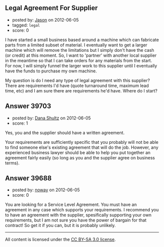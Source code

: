 ## Legal Agreement For Supplier

- posted by: [Jason](https://stackexchange.com/users/-1/17590-jason) on 2012-06-05
- tagged: `legal`
- score: 0

I have started a small business based around a machine which can fabricate parts from a limited subset of material. I eventually want to get a larger machine which will remove the limitations but I simply don't have the cash (or credit) at this moment. So, I want to 'partner' with another local supplier in the meantime so that I can take orders for any materials from the start. For now, I will simply funnel the larger work to this supplier until I eventually have the funds to purchase my own machine.

My question is do I need any type of legal agreement with this supplier? There are requirements I'd have (quote turnaround time, maximum lead time, etc) and I am sure there are requirements he'd have. Where do I start?






## Answer 39703

- posted by: [Dana Shultz](https://stackexchange.com/users/-1/1841-dana-shultz) on 2012-06-05
- score: 1

Yes, you and the supplier should have a written agreement.

Your requirements are sufficiently specific that you probably will not be able to find someone else's existing agreement that will do the job. However, any experienced business lawyer should be able to help you put together an agreement fairly easily (so long as you and the supplier agree on business terms).


## Answer 39688

- posted by: [noway](https://stackexchange.com/users/-1/18054-noway) on 2012-06-05
- score: 0

You are looking for a Service Level Agreement. You must have an agreement in any case which supports your requirements. I recommend you to have an agreement with the supplier, spesifically supporting your own requirements, but I am not sure you have the power of bargain for that contract! So get it if you can, but it is probably unlikely.



---

All content is licensed under the [CC BY-SA 3.0 license](https://creativecommons.org/licenses/by-sa/3.0/).
